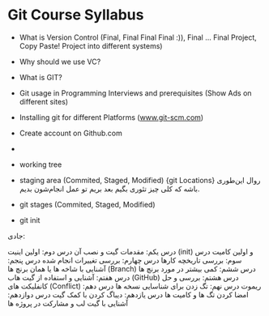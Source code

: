 # **Git Course Syllabus**

- What is Version Control (Final, Final Final Final :)), Final ... Final Project, Copy Paste! Project into different systems)
- Why should we use VC?
- What is GIT?
- Git usage in Programming Interviews and prerequisites (Show Ads on different sites)
- Installing git for different Platforms (www.git-scm.com)
- Create account on Github.com
- 

- working tree
- staging area (Commited, Staged, Modified) {git Locations}
 روال این‌طوری باشه که کلی چیز تئوری بگیم بعد بریم تو عمل انجام‌شون بدیم.
 - git stages (Commited, Staged, Modified)
 - git init


جادی:

 درس یکم: مقدمات گیت و نصب آن
درس دوم: اولین اینیت (init) و اولین کامیت
درس سوم: بررسی تاریخچه کارها
درس چهارم: بررسی تغییرات انجام شده
درس پنجم: آشنایی با شاخه ها یا همان برنچ ها (Branch)
درس ششم: کمی بیشتر در مورد برنچ ها
درس هفتم: آشنایی و استفاده از گیت هاب (GitHub)
درس هشتم: بررسی و حل کانفلیکت های (Conflict) ریموت
درس نهم: تگ زدن برای شناسایی نسخه ها
درس دهم: امضا کردن تگ ها و کامیت ها
درس یازدهم: دیباگ کردن با کمک گیت
درس دوازدهم: آشنایی با گیت لب و مشارکت در پروژه ها